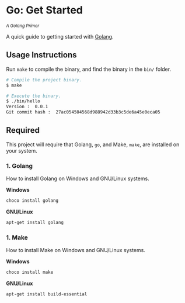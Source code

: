 Go: Get Started
===============
<sup>*A Golang Primer*</sup>

A quick guide to getting started with [Golang](https://golang.org).

## Usage Instructions

Run `make` to compile the binary, and find the binary in the `bin/` folder.

~~~~~~bash
# Compile the project binary.
$ make

# Execute the binary.
$ ./bin/hello
Version :  0.0.1
Git commit hash :  27ac054504568d988942d33b3c5de6a45e0eca05
~~~~~~

## Required

This project will require that Golang, `go`, and Make, `make`, are installed on
your system.

### 1. Golang

How to install Golang on Windows and GNU/Linux systems.

**Windows**

~~~~~~powershell
choco install golang
~~~~~~

**GNU/Linux**

~~~~~~powershell
apt-get install golang
~~~~~~

### 1. Make

How to install Make on Windows and GNU/Linux systems.

**Windows**

~~~~~~powershell
choco install make
~~~~~~

**GNU/Linux**

~~~~~~bash
apt-get install build-essential
~~~~~~
